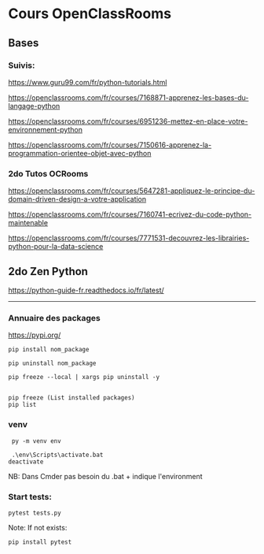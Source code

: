 # Cours OpenClassRooms


## Bases


### Suivis:

https://www.guru99.com/fr/python-tutorials.html

https://openclassrooms.com/fr/courses/7168871-apprenez-les-bases-du-langage-python

https://openclassrooms.com/fr/courses/6951236-mettez-en-place-votre-environnement-python

https://openclassrooms.com/fr/courses/7150616-apprenez-la-programmation-orientee-objet-avec-python


### 2do Tutos OCRooms

https://openclassrooms.com/fr/courses/5647281-appliquez-le-principe-du-domain-driven-design-a-votre-application

https://openclassrooms.com/fr/courses/7160741-ecrivez-du-code-python-maintenable

https://openclassrooms.com/fr/courses/7771531-decouvrez-les-librairies-python-pour-la-data-science


## 2do Zen Python

https://python-guide-fr.readthedocs.io/fr/latest/

---

### Annuaire des packages

https://pypi.org/

```
pip install nom_package

pip uninstall nom_package

pip freeze --local | xargs pip uninstall -y


pip freeze (List installed packages)
pip list

```

### venv

```
 py -m venv env
 
 .\env\Scripts\activate.bat
deactivate
```
NB: Dans Cmder pas besoin du .bat + indique l'environment

### Start tests:

```
pytest tests.py
```

Note: If not exists: 

```
pip install pytest
```
